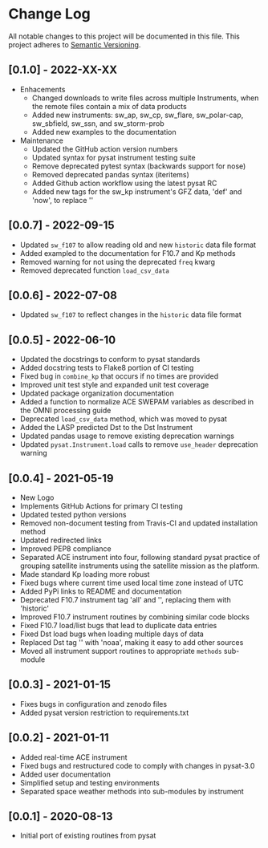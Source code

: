 Change Log
==========
All notable changes to this project will be documented in this file.
This project adheres to [Semantic Versioning](https://semver.org/).

[0.1.0] - 2022-XX-XX
--------------------
* Enhacements
  * Changed downloads to write files across multiple Instruments, when the
    remote files contain a mix of data products
  * Added new instruments: sw_ap, sw_cp, sw_flare, sw_polar-cap, sw_sbfield,
    sw_ssn, and sw_storm-prob
  * Added new examples to the documentation
* Maintenance
  * Updated the GitHub action version numbers
  * Updated syntax for pysat instrument testing suite
  * Remove deprecated pytest syntax (backwards support for nose)
  * Removed deprecated pandas syntax (iteritems)
  * Added Github action workflow using the latest pysat RC
  * Added new tags for the sw_kp instrument's GFZ data, 'def' and 'now', to
    replace ''

[0.0.7] - 2022-09-15
--------------------
* Updated `sw_f107` to allow reading old and new `historic` data file format
* Added exampled to the documentation for F10.7 and Kp methods
* Removed warning for not using the deprecated `freq` kwarg
* Removed deprecated function `load_csv_data`

[0.0.6] - 2022-07-08
--------------------
* Updated `sw_f107` to reflect changes in the `historic` data file format

[0.0.5] - 2022-06-10
--------------------
* Updated the docstrings to conform to pysat standards
* Added docstring tests to Flake8 portion of CI testing
* Fixed bug in `combine_kp` that occurs if no times are provided
* Improved unit test style and expanded unit test coverage
* Updated package organization documentation
* Added a function to normalize ACE SWEPAM variables as described in the OMNI
  processing guide
* Deprecated `load_csv_data` method, which was moved to pysat
* Added the LASP predicted Dst to the Dst Instrument
* Updated pandas usage to remove existing deprecation warnings
* Updated `pysat.Instrument.load` calls to remove `use_header` deprecation
  warning

[0.0.4] - 2021-05-19
--------------------
* New Logo
* Implements GitHub Actions for primary CI testing
* Updated tested python versions
* Removed non-document testing from Travis-CI and updated installation method
* Updated redirected links
* Improved PEP8 compliance
* Separated ACE instrument into four, following standard pysat practice of
  grouping satellite instruments using the satellite mission as the platform.
* Made standard Kp loading more robust
* Fixed bugs where current time used local time zone instead of UTC
* Added PyPi links to README and documentation
* Deprecated F10.7 instrument tag 'all' and '', replacing them with 'historic'
* Improved F10.7 instrument routines by combining similar code blocks
* Fixed F10.7 load/list bugs that lead to duplicate data entries
* Fixed Dst load bugs when loading multiple days of data
* Replaced Dst tag '' with 'noaa', making it easy to add other sources
* Moved all instrument support routines to appropriate `methods` sub-module

[0.0.3] - 2021-01-15
--------------------
* Fixes bugs in configuration and zenodo files
* Added pysat version restriction to requirements.txt

[0.0.2] - 2021-01-11
--------------------
* Added real-time ACE instrument
* Fixed bugs and restructured code to comply with changes in pysat-3.0
* Added user documentation
* Simplified setup and testing environments
* Separated space weather methods into sub-modules by instrument

[0.0.1] - 2020-08-13
--------------------
* Initial port of existing routines from pysat
